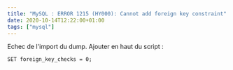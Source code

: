 ```yaml
---
title: "MySQL : ERROR 1215 (HY000): Cannot add foreign key constraint"
date: 2020-10-14T12:22:00+01:00
tags: ["mysql"]
---
```


Echec de l'import du dump.  Ajouter en haut du script :  

```
SET foreign_key_checks = 0;
```

